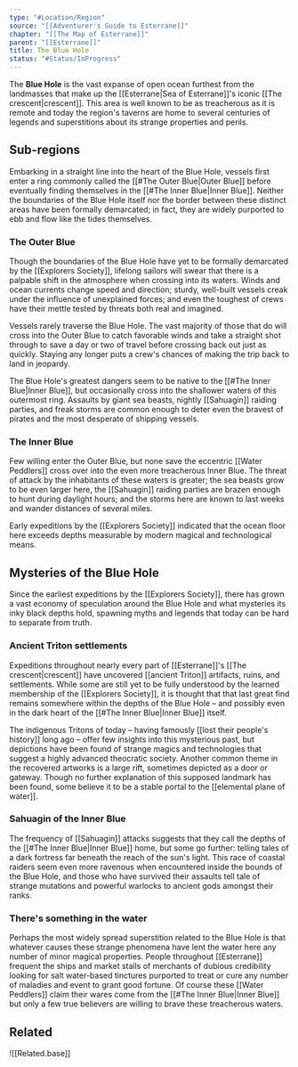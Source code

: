 ```yaml
---
type: "#Location/Region"
source: "[[Adventurer's Guide to Esterrane]]"
chapter: "[[The Map of Esterrane]]"
parent: "[[Esterrane]]"
title: The Blue Hole
status: "#Status/InProgress"
---
```

The **Blue Hole** is the vast expanse of open ocean furthest from the landmasses that make up the [[Esterrane|Sea of Esterrane]]'s iconic [[The crescent|crescent]]. This area is well known to be as treacherous as it is remote and today the region's taverns are home to several centuries of legends and superstitions about its strange properties and perils.

## Sub-regions

Embarking in a straight line into the heart of the Blue Hole, vessels first enter a ring commonly called the [[#The Outer Blue|Outer Blue]] before eventually finding themselves in the [[#The Inner Blue|Inner Blue]]. Neither the boundaries of the Blue Hole itself nor the border between these distinct areas have been formally demarcated; in fact, they are widely purported to ebb and flow like the tides themselves.

### The Outer Blue

Though the boundaries of the Blue Hole have yet to be formally demarcated by the [[Explorers Society]], lifelong sailors will swear that there is a palpable shift in the atmosphere when crossing into its waters. Winds and ocean currents change speed and direction; sturdy, well-built vessels creak under the influence of unexplained forces; and even the toughest of crews have their mettle tested by threats both real and imagined.

Vessels rarely traverse the Blue Hole. The vast majority of those that do will cross into the Outer Blue to catch favorable winds and take a straight shot through to save a day or two of travel before crossing back out just as quickly. Staying any longer puts a crew's chances of making the trip back to land in jeopardy.

The Blue Hole's greatest dangers seem to be native to the [[#The Inner Blue|Inner Blue]], but occasionally cross into the shallower waters of this outermost ring. Assaults by giant sea beasts, nightly [[Sahuagin]] raiding parties, and freak storms are common enough to deter even the bravest of pirates and the most desperate of shipping vessels.

### The Inner Blue

Few willing enter the Outer Blue, but none save the eccentric [[Water Peddlers]] cross over into the even more treacherous Inner Blue. The threat of attack by the inhabitants of these waters is greater; the sea beasts grow to be even larger here, the [[Sahuagin]] raiding parties are brazen enough to hunt during daylight hours; and the storms here are known to last weeks and wander distances of several miles.

Early expeditions by the [[Explorers Society]] indicated that the ocean floor here exceeds depths measurable by modern magical and technological means. 

## Mysteries of the Blue Hole

Since the earliest expeditions by the [[Explorers Society]], there has grown a vast economy of speculation around the Blue Hole and what mysteries its inky black depths hold, spawning myths and legends that today can be hard to separate from truth.

### Ancient Triton settlements

Expeditions throughout nearly every part of [[Esterrane]]'s [[The crescent|crescent]] have uncovered [[ancient Triton]] artifacts, ruins, and settlements. While some are still yet to be fully understood by the learned membership of the [[Explorers Society]], it is thought that that last great find remains somewhere within the depths of the Blue Hole – and possibly even in the dark heart of the [[#The Inner Blue|Inner Blue]] itself.

The indigenous Tritons of today – having famously [[lost their people's history]] long ago – offer few insights into this mysterious past, but depictions have been found of strange magics and technologies that suggest a highly advanced theocratic society. Another common theme in the recovered artworks is a large rift, sometimes depicted as a door or gateway. Though no further explanation of this supposed landmark has been found, some believe it to be a stable portal to the [[elemental plane of water]].

### Sahuagin of the Inner Blue

The frequency of [[Sahuagin]] attacks suggests that they call the depths of the [[#The Inner Blue|Inner Blue]] home, but some go further: telling tales of a dark fortress far beneath the reach of the sun's light. This race of coastal raiders seem even more ravenous when encountered inside the bounds of the Blue Hole, and those who have survived their assaults tell tale of strange mutations and powerful warlocks to ancient gods amongst their ranks.

### There's something in the water

Perhaps the most widely spread superstition related to the Blue Hole is that whatever causes these strange phenomena have lent the water here any number of minor magical properties. People throughout [[Esterrane]] frequent the ships and market stalls of merchants of dubious credibility looking for salt water-based tinctures purported to treat or cure any number of maladies and event to grant good fortune. Of course these [[Water Peddlers]] claim their wares come from the [[#The Inner Blue|Inner Blue]] but only a few true believers are willing to brave these treacherous waters.

## Related
![[Related.base]]